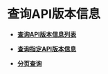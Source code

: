 # 查询API版本信息<a name="ZH-CN_TOPIC_0065792792"></a>

-   **[查询API版本信息列表](查询API版本信息列表.md)**  

-   **[查询指定API版本信息](查询指定API版本信息.md)**  

-   **[分页查询](分页查询.md)**  


